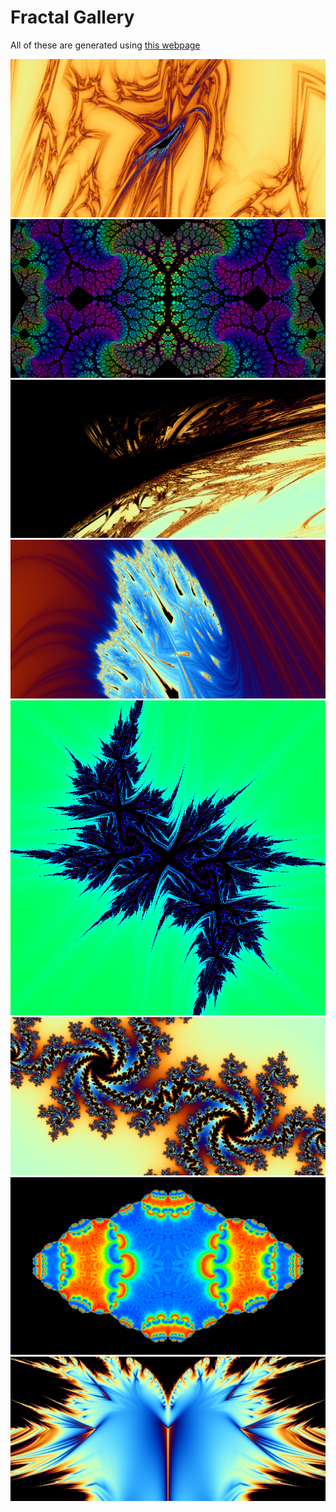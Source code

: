 # Fractal Gallery

All of these are generated using [this webpage](https://nathansolomon1678.github.io/fractals)

![](adrenaline-inducing%20despair.png)
![](zesty%20heartache.png)
![](soul-suffocating%20sorrow.png)
![](tantalizing%20torment.png)
![](minty%20snowflake.png)
![](flirtatious%20fear.png)
![](gourmet%20cabbage.png)
![](this%20is%20literally%20a%20picture%20of%20a%20demon.png)
